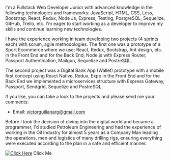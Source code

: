 I'm a Fullstack Web Developer Junior with advanced knowledge in the following technologies and frameworks: JavaScript, HTML, CSS, Less, Bootstrap, React, Redux, Node Js, Express, Testing, PostgreSQL, Sequelize, GitHub, Trello, etc. I'm eager to start working as a developer to improve my skills and continue learning new technologies.

I have the experience working in team developing two projects (4 sprints each) with scrum, agile methodologies. The first one was a prototype of a Sport Ecommerce where we use; React, Redux, Bootstrap, Ant design, etc. in the Front End and for the Back End; Node.js with Express Router, Passport Authentication, Mailgun, Sequelize and PostreSQL.

The second project was a Digital Bank App (Wallet) prototype with a mobile first concept using React Native, Redux, Expo in the Front End and for the Back End we implemented a microservices structure with Express Gateway, Passport, Sendgrid, Sequelize and PostreSQL.

If you like, you can take a look to the projects and please send me your comments:
- Email: victorguilianarg@gmail.com

Before I took the decision of diving into the digital world and became a programmer, I'd studied Petroleum Engineering and had the experience of working in the Oil Industry for almost 5 years as a Company Man leading the operations, men and logistics of many drilling rigs, ensuring everything were executed according to the plan in a safe and efficient manner. 


[![Click Here](https://img.youtube.com/vi/t1KtkQB5uQ8/0.jpg)](https://www.youtube.com/watch?v=t1KtkQB5uQ8) 
Click Me
